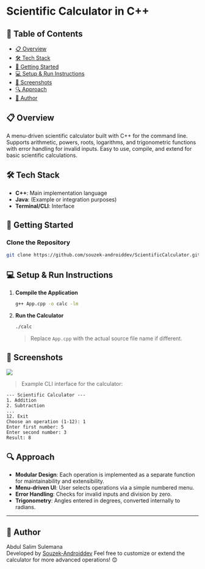 # Scientific Calculator in C++

## 📑 Table of Contents
- [📋 Overview](#overview)
- [🛠 Tech Stack](#-tech-stack)
- [🚀 Getting Started](#-getting-started)
- [💻 Setup & Run Instructions](#-setup--run-instructions)
- [📸 Screenshots](#-screenshots)
- [🔍 Approach](#-approach)
- [👤 Author](#-author)

## 📋 Overview
A menu-driven scientific calculator built with C++ for the command line. Supports arithmetic, powers, roots, logarithms, and trigonometric functions with error handling for invalid inputs. Easy to use, compile, and extend for basic scientific calculations.

## 🛠 Tech Stack
- **C++**: Main implementation language
- **Java**: (Example or integration purposes)
- **Terminal/CLI**: Interface

## 🚀 Getting Started

### Clone the Repository
```sh
git clone https://github.com/souzek-androiddev/ScientificCalculator.git
```

## 💻 Setup & Run Instructions

1. **Compile the Application**
   ```sh
   g++ App.cpp -o calc -lm
   ```
2. **Run the Calculator**
   ```sh
   ./calc
   ```
   > Replace `App.cpp` with the actual source file name if different.

## 📸 Screenshots

<img src="https://github.com/Souzek-Androiddev/ScientificCalculator/blob/main/Scientific-Calculator Screenshot 2025-09-07 020144.png">

> Example CLI interface for the calculator:

```
--- Scientific Calculator ---
1. Addition
2. Subtraction
...
12. Exit
Choose an operation (1-12): 1
Enter first number: 5
Enter second number: 3
Result: 8
```

## 🔍 Approach

- **Modular Design**: Each operation is implemented as a separate function for maintainability and extensibility.
- **Menu-driven UI**: User selects operations via a simple numbered menu.
- **Error Handling**: Checks for invalid inputs and division by zero.
- **Trigonometry**: Angles entered in degrees, converted internally to radians.

---

## 👤 Author

Abdul Salim Sulemana  
Developed by [Souzek-Androiddev](https://github.com/Souzek-Androiddev)
Feel free to customize or extend the calculator for more advanced operations! 😊
